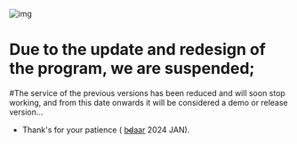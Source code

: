 ![img](https://github.com/bdaar/Anti-Sanction/blob/main/UI-UX/update.png)

# Due to the update and redesign of the program, we are suspended;

#The service of the previous versions has been reduced and will soon stop working, and from this date onwards it will be considered a demo or release version...

+ Thank's for your patience ( [b̴d̴aar](https://github.com/bdaar) 2024 JAN).
